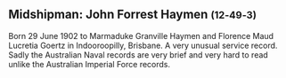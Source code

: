 ## Midshipman: John Forrest Haymen <small>(12‑49‑3)</small>

Born 29 June 1902 to Marmaduke Granville Haymen and Florence Maud Lucretia Goertz in Indooroopilly, Brisbane. A very unusual service record. Sadly the Australian Naval records are very brief and very hard to read unlike the Australian Imperial Force records. 
